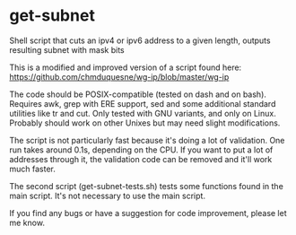 # get-subnet
Shell script that cuts an ipv4 or ipv6 address to a given length, outputs resulting subnet with mask bits

This is a modified and improved version of a script found here:
https://github.com/chmduquesne/wg-ip/blob/master/wg-ip

The code should be POSIX-compatible (tested on dash and on bash).
Requires awk, grep with ERE support, sed and some additional standard utilities like tr and cut.
Only tested with GNU variants, and only on Linux.
Probably should work on other Unixes but may need slight modifications.

The script is not particularly fast because it's doing a lot of validation. One run takes around 0.1s, depending on the CPU.
If you want to put a lot of addresses through it, the validation code can be removed and it'll work much faster.

The second script (get-subnet-tests.sh) tests some functions found in the main script. It's not necessary to use the main script.

If you find any bugs or have a suggestion for code improvement, please let me know.

